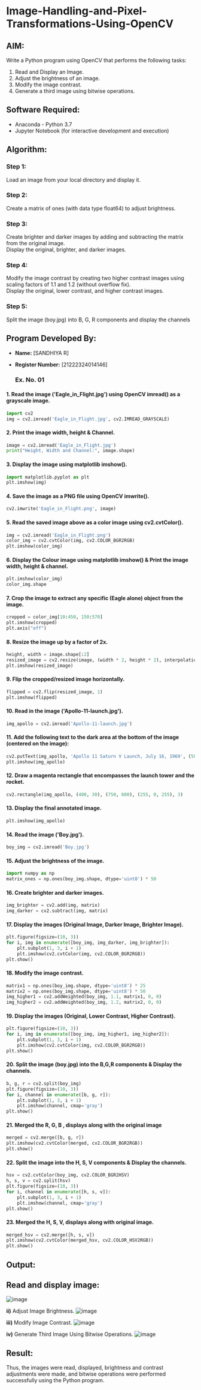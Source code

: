 # Image-Handling-and-Pixel-Transformations-Using-OpenCV 

## AIM:
Write a Python program using OpenCV that performs the following tasks:

1) Read and Display an Image.  
2) Adjust the brightness of an image.  
3) Modify the image contrast.  
4) Generate a third image using bitwise operations.

## Software Required:
- Anaconda - Python 3.7
- Jupyter Notebook (for interactive development and execution)

## Algorithm:
### Step 1:
Load an image from your local directory and display it.

### Step 2:
Create a matrix of ones (with data type float64) to adjust brightness.

### Step 3:
Create brighter and darker images by adding and subtracting the matrix from the original image.  
Display the original, brighter, and darker images.

### Step 4:
Modify the image contrast by creating two higher contrast images using scaling factors of 1.1 and 1.2 (without overflow fix).  
Display the original, lower contrast, and higher contrast images.

### Step 5:
Split the image (boy.jpg) into B, G, R components and display the channels

## Program Developed By:
- **Name:** [SANDHIYA R]  
- **Register Number:** [21222324014146]

  ### Ex. No. 01

#### 1. Read the image ('Eagle_in_Flight.jpg') using OpenCV imread() as a grayscale image.
```python
import cv2
img = cv2.imread('Eagle_in_Flight.jpg', cv2.IMREAD_GRAYSCALE)
```

#### 2. Print the image width, height & Channel.
```python
image = cv2.imread('Eagle_in_Flight.jpg')
print("Height, Width and Channel:", image.shape)
```

#### 3. Display the image using matplotlib imshow().
```python
import matplotlib.pyplot as plt
plt.imshow(img)
```

#### 4. Save the image as a PNG file using OpenCV imwrite().
```python
cv2.imwrite('Eagle_in_Flight.png', image)
```

#### 5. Read the saved image above as a color image using cv2.cvtColor().
```python
img = cv2.imread('Eagle_in_Flight.png')
color_img = cv2.cvtColor(img, cv2.COLOR_BGR2RGB)
plt.imshow(color_img)
```

#### 6. Display the Colour image using matplotlib imshow() & Print the image width, height & channel.
```python
plt.imshow(color_img)
color_img.shape
```

#### 7. Crop the image to extract any specific (Eagle alone) object from the image.
```python
cropped = color_img[10:450, 150:570]
plt.imshow(cropped)
plt.axis("off")
```

#### 8. Resize the image up by a factor of 2x.
```python
height, width = image.shape[:2]
resized_image = cv2.resize(image, (width * 2, height * 2), interpolation=cv2.INTER_LINEAR)
plt.imshow(resized_image)
```

#### 9. Flip the cropped/resized image horizontally.
```python
flipped = cv2.flip(resized_image, 1)
plt.imshow(flipped)
```

#### 10. Read in the image ('Apollo-11-launch.jpg').
```python
img_apollo = cv2.imread('Apollo-11-launch.jpg')
```

#### 11. Add the following text to the dark area at the bottom of the image (centered on the image):
```python
cv2.putText(img_apollo, 'Apollo 11 Saturn V Launch, July 16, 1969', (50, img_apollo.shape[0] - 50), cv2.FONT_HERSHEY_PLAIN, 2, (255, 255, 255), 2)
plt.imshow(img_apollo)
```

#### 12. Draw a magenta rectangle that encompasses the launch tower and the rocket.
```python
cv2.rectangle(img_apollo, (400, 30), (750, 600), (255, 0, 255), 3)
```

#### 13. Display the final annotated image.
```python
plt.imshow(img_apollo)
```

#### 14. Read the image ('Boy.jpg').
```python
boy_img = cv2.imread('Boy.jpg')
```

#### 15. Adjust the brightness of the image.
```python
import numpy as np
matrix_ones = np.ones(boy_img.shape, dtype='uint8') * 50
```

#### 16. Create brighter and darker images.
```python
img_brighter = cv2.add(img, matrix)
img_darker = cv2.subtract(img, matrix)
```

#### 17. Display the images (Original Image, Darker Image, Brighter Image).
```python
plt.figure(figsize=(10, 3))
for i, img in enumerate([boy_img, img_darker, img_brighter]):
    plt.subplot(1, 3, i + 1)
    plt.imshow(cv2.cvtColor(img, cv2.COLOR_BGR2RGB))
plt.show()
```

#### 18. Modify the image contrast.
```python
matrix1 = np.ones(boy_img.shape, dtype='uint8') * 25
matrix2 = np.ones(boy_img.shape, dtype='uint8') * 50
img_higher1 = cv2.addWeighted(boy_img, 1.1, matrix1, 0, 0)
img_higher2 = cv2.addWeighted(boy_img, 1.2, matrix2, 0, 0)
```

#### 19. Display the images (Original, Lower Contrast, Higher Contrast).
```python
plt.figure(figsize=(10, 3))
for i, img in enumerate([boy_img, img_higher1, img_higher2]):
    plt.subplot(1, 3, i + 1)
    plt.imshow(cv2.cvtColor(img, cv2.COLOR_BGR2RGB))
plt.show()
```

#### 20. Split the image (boy.jpg) into the B,G,R components & Display the channels.
```python
b, g, r = cv2.split(boy_img)
plt.figure(figsize=(10, 3))
for i, channel in enumerate([b, g, r]):
    plt.subplot(1, 3, i + 1)
    plt.imshow(channel, cmap='gray')
plt.show()
```

#### 21. Merged the R, G, B , displays along with the original image
```python
merged = cv2.merge([b, g, r])
plt.imshow(cv2.cvtColor(merged, cv2.COLOR_BGR2RGB))
plt.show()
```

#### 22. Split the image into the H, S, V components & Display the channels.
```python
hsv = cv2.cvtColor(boy_img, cv2.COLOR_BGR2HSV)
h, s, v = cv2.split(hsv)
plt.figure(figsize=(10, 3))
for i, channel in enumerate([h, s, v]):
    plt.subplot(1, 3, i + 1)
    plt.imshow(channel, cmap='gray')
plt.show()
```
#### 23. Merged the H, S, V, displays along with original image.
```python
merged_hsv = cv2.merge([h, s, v])
plt.imshow(cv2.cvtColor(merged_hsv, cv2.COLOR_HSV2RGB))
plt.show()
```

## Output:
## Read and display image:
  ![image](https://github.com/user-attachments/assets/38d590ea-2390-4631-86a2-e5f87d4bf305)


**ii)** Adjust Image Brightness.
  ![image](https://github.com/user-attachments/assets/d32520d4-9830-4be4-946a-92555dd6e949)


**iii)** Modify Image Contrast.
  ![image](https://github.com/user-attachments/assets/67c57c3f-22da-494d-9ce0-e9016d62e831)

**iv)** Generate Third Image Using Bitwise Operations.
![image](https://github.com/user-attachments/assets/9d4cc928-5ddb-4866-bf14-3aab7e536269)


## Result:
Thus, the images were read, displayed, brightness and contrast adjustments were made, and bitwise operations were performed successfully using the Python program.

